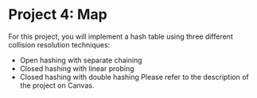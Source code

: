 # Project 4: Map
For this project, you will implement a hash table using three different collision resolution techniques:
-	Open hashing with separate chaining
-	Closed hashing with linear probing
-	Closed hashing with double hashing
Please refer to the description of the project on Canvas.
